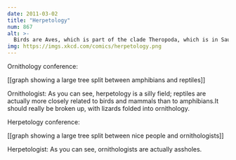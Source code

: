 ```yaml
---
date: 2011-03-02
title: "Herpetology"
num: 867
alt: >-
  Birds are Aves, which is part of the clade Theropoda, which is in Saurischia, which is in Dinosauria. Those birds outside our windows are dinosaurs. We can clear out the rest of our brains because we now have the best fact.
img: https://imgs.xkcd.com/comics/herpetology.png
---
```

Ornithology conference:

[[graph showing a large tree split between amphibians and reptiles]]

Ornithologist: As you can see, herpetology is a silly field; reptiles are actually more closely related to birds and mammals than to amphibians.It should really be broken up, with lizards folded into ornithology.

Herpetology conference:

[[graph showing a large tree split between nice people and ornithologists]]

Herpetologist: As you can see, ornithologists are actually assholes.

